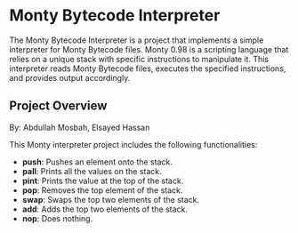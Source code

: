 # Monty Bytecode Interpreter

The Monty Bytecode Interpreter is a project that implements a simple interpreter for Monty Bytecode files. Monty 0.98 is a scripting language that relies on a unique stack with specific instructions to manipulate it. This interpreter reads Monty Bytecode files, executes the specified instructions, and provides output accordingly.


## Project Overview
By: Abdullah Mosbah, Elsayed Hassan

This Monty interpreter project includes the following functionalities:

- **push**: Pushes an element onto the stack.
- **pall**: Prints all the values on the stack.
- **pint**: Prints the value at the top of the stack.
- **pop**: Removes the top element of the stack.
- **swap**: Swaps the top two elements of the stack.
- **add**: Adds the top two elements of the stack.
- **nop**: Does nothing.
